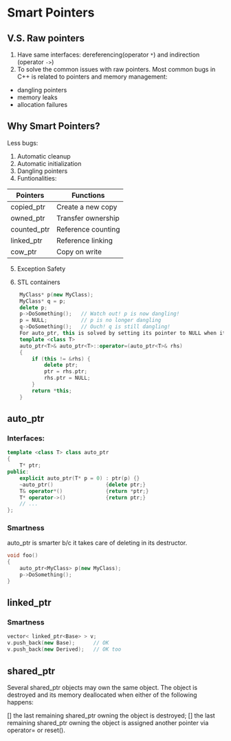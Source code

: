 # Smart Pointers

## V.S. Raw pointers
1. Have same interfaces: dereferencing(operator `*`) and indirection (operator `->`)
2. To solve the common issues with raw pointers. Most common bugs in C++ is related to pointers and memory management:
- dangling pointers
- memory leaks
- allocation failures

## Why Smart Pointers?
Less bugs:
1. Automatic cleanup
2. Automatic initialization
3. Dangling pointers
4. Funtionalities:

Pointers|Functions
---|---
copied_ptr | Create a new copy
owned_ptr | Transfer ownership
counted_ptr | Reference counting
linked_ptr | Reference linking
cow_ptr | Copy on write

5. Exception Safety

6. STL containers  


```cpp
	MyClass* p(new MyClass);
	MyClass* q = p;
	delete p;
	p->DoSomething();   // Watch out! p is now dangling!
	p = NULL;           // p is no longer dangling
	q->DoSomething();   // Ouch! q is still dangling!
	For auto_ptr, this is solved by setting its pointer to NULL when it is copied:
	template <class T>
	auto_ptr<T>& auto_ptr<T>::operator=(auto_ptr<T>& rhs)
	{
	    if (this != &rhs) {
	        delete ptr;
	        ptr = rhs.ptr;
	        rhs.ptr = NULL;
	    }
	    return *this;
	}
```

## auto_ptr

### Interfaces:

```cpp
template <class T> class auto_ptr
{
    T* ptr;
public:
    explicit auto_ptr(T* p = 0) : ptr(p) {}
    ~auto_ptr()                 {delete ptr;}
    T& operator*()              {return *ptr;}
    T* operator->()             {return ptr;}
    // ...
};
```

### Smartness

auto_ptr is smarter b/c it takes care of deleting in its destructor.
```cpp
void foo()
{
    auto_ptr<MyClass> p(new MyClass);
    p->DoSomething();
}
```
## linked_ptr

### Smartness

```cpp
vector< linked_ptr<Base> > v;
v.push_back(new Base);      // OK
v.push_back(new Derived);   // OK too
```

## shared_ptr

Several shared_ptr objects may own the same object. The object is destroyed and its memory deallocated when either of the following happens:

[] the last remaining shared_ptr owning the object is destroyed;
[] the last remaining shared_ptr owning the object is assigned another pointer via operator= or reset().





